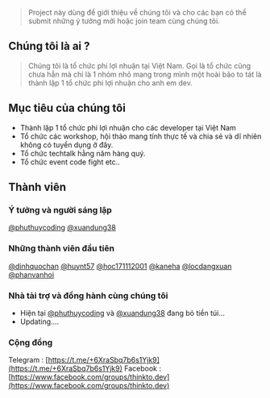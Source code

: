 > Project này dùng để giới thiệu về chúng tôi và cho các bạn có thể submit những ý tưởng mới hoặc join team cùng chúng tôi.

## Chúng tôi là ai ?

> Chúng tôi là tổ chức phi lợi nhuận tại Việt Nam. Gọi là tổ chức cũng chưa hẳn mà chỉ là 1 nhóm nhỏ mang trong mình một hoài bão to 
tát là thành lập 1 tổ chức phi lợi nhuận cho anh em dev.

## Mục tiêu của chúng tôi

- Thành lập 1 tổ chức phi lợi nhuận cho các developer tại Việt Nam
- Tổ chức các workshop, hội thảo mang tính thực tế và chia sẻ và dĩ nhiên không có tuyển dụng ở đây.
- Tổ chức techtalk hằng năm hàng quý.
- Tổ chức event code fight etc..


## Thành viên
### Ý tưởng và người sáng lập
[@phuthuycoding](https://github.com/phuthuycoding) [@xuandung38](https://github.com/xuandung38)

### Những thành viên đầu tiên
[@dinhquochan](https://github.com/dinhquochan) [@huynt57](https://github.com/huynt57)
[@hoc171112001](https://github.com/hoc171112001) [@kaneha](https://github.com/kaneha)
[@locdangxuan](https://github.com/locdangxuan) [@phanvanhoi](https://github.com/phanvanhoi)

### Nhà tài trợ và đồng hành cùng chúng tôi
- Hiện tại [@phuthuycoding](https://github.com/phuthuycoding) và  [@xuandung38](https://github.com/xuandung38) đang bỏ tiền túi...
- Updating....

### Cộng đồng
Telegram : [https://t.me/+6XraSbq7b6s1Yjk9](https://t.me/+6XraSbq7b6s1Yjk9)
Facebook : [https://www.facebook.com/groups/thinkto.dev](https://www.facebook.com/groups/thinkto.dev)
